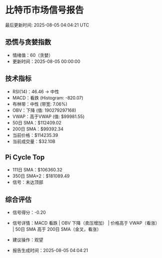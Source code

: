 # 比特币市场信号报告

最后更新时间: 2025-08-05 04:04:21 UTC

## 恐慌与贪婪指数
- 情绪值：60（贪婪）
- 更新时间：2025-08-05 00:00:00

## 技术指标
- RSI(14)：46.46 → 中性
- MACD：看跌 (Histogram: -820.07)
- 布林带：中性 (带宽: 7.06%)
- OBV：下降 (值: 190279297168)
- VWAP：高于VWAP (值: $99981.55)
- 50日 SMA：$112409.02
- 200日 SMA：$99392.34
- 当前价格：$114235.39
- 当前成交量：$32.10B

## Pi Cycle Top
- 111日 SMA：$106360.32
- 350日 SMA×2：$181089.49
- 信号：未达顶部

## 综合评估
- 信号得分：-0.20
- 信号详情：MACD 看跌 | OBV 下降（卖压增加） | 价格高于 VWAP（看涨） | 50日 SMA 高于 200日 SMA（金叉，看涨）
- 建议操作：观望

- 报告生成时间：2025-08-05 04:04:21